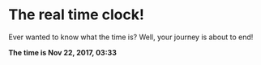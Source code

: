 # The real time clock!

Ever wanted to know what the time is? Well, your journey is about to end!

**The time is Nov 22, 2017, 03:33**